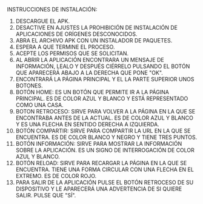 INSTRUCCIONES DE INSTALACIÓN:

1. DESCARGUE EL APK.
2. DESACTIVE EN AJUSTES LA PROHIBICIÓN DE INSTALACIÓN DE APLICACIONES DE ORÍGENES DESCONOCIDOS.
3. ABRA EL ARCHIVO APK CON UN INSTALADOR DE PAQUETES.
4. ESPERA A QUE TERMINE EL PROCESO.
5. ACEPTE LOS PERMISOS QUE SE SOLICITAN.
6. AL ABRIR LA APLICACIÓN ENCONTRARA UN MENSAJE DE INFORMACIÓN, LEALO Y DESPUÉS CIÉRRELO PULSANDO EL BOTÓN QUE APARECERÁ ABAJO A LA DERECHA QUE PONE "OK". 
7. ENCONTRARÁ LA PÁGINA PRINCIPAL Y EL LA PARTE SUPERIOR UNOS BOTONES.
8. BOTÓN HOME: ES UN BOTÓN QUE PERMITE IR A LA PÁGINA PRINCIPAL. ES DE COLOR AZUL Y BLANCO Y ESTÁ REPRESENTADO COMO UNA CASA.
9. BOTON RETROCESO: SIRVE PARA VOLVER A LA PÁGINA EN LA QUE SE ENCONTRABA ANTES DE LA ACTUAL. ES DE COLOR AZUL Y BLANCO Y ES UNA FLECHA EN SENTIDO DERECHA A IZQUIERDA.
10. BOTÓN COMPARTIR: SIRVE PARA COMPARTIR LA URL EN LA QUE SE ENCUENTRA. ES DE COLOR BLANCO Y NEGRO Y TIENE TRES PUNTOS.
11. BOTÓN INFORMACIÓN: SIRVE PARA MOSTRAR LA INFORMACIÓN SOBRE LA APLICACIÓN. ES UN SIGNO DE INTERROGACIÓN DE COLOR AZUL Y BLANCO.
12. BOTÓN RELOAD: SIRVE PARA RECARGAR LA PÁGINA EN LA QUE SE ENCUENTRA. TIENE UNA FORMA CIRCULAR CON UNA FLECHA EN EL EXTREMO. ES DE COLOR ROJO.
13. PARA SALIR DE LA APLICACIÓN PULSE EL BOTÓN RETROCESO DE SU DISPOSITIVO Y LE APARECERÁ UNA ADVERTENCIA DE SI QUIERE SALIR. PULSE QUE "SÍ".
